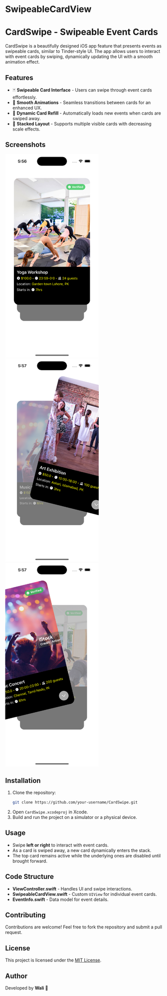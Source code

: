 # SwipeableCardView

# CardSwipe - Swipeable Event Cards

CardSwipe is a beautifully designed iOS app feature that presents events as swipeable cards, similar to Tinder-style UI. The app allows users to interact with event cards by swiping, dynamically updating the UI with a smooth animation effect.

## Features
- 🃏 **Swipeable Card Interface** - Users can swipe through event cards effortlessly.
- 🎨 **Smooth Animations** - Seamless transitions between cards for an enhanced UX.
- 🔄 **Dynamic Card Refill** - Automatically loads new events when cards are swiped away.
- 📏 **Stacked Layout** - Supports multiple visible cards with decreasing scale effects.

## Screenshots

<img src="CardSwipe_img1.png" width="300"> <img src="CardSwipe_img2.png" width="300"> <img src="CardSwipe_img3.png" width="300">

## Installation
1. Clone the repository:
   ```bash
   git clone https://github.com/your-username/CardSwipe.git
   ```
2. Open `CardSwipe.xcodeproj` in Xcode.
3. Build and run the project on a simulator or a physical device.

## Usage
- Swipe **left or right** to interact with event cards.
- As a card is swiped away, a new card dynamically enters the stack.
- The top card remains active while the underlying ones are disabled until brought forward.

## Code Structure
- **ViewController.swift** - Handles UI and swipe interactions.
- **SwipeableCardView.swift** - Custom `UIView` for individual event cards.
- **EventInfo.swift** - Data model for event details.

## Contributing
Contributions are welcome! Feel free to fork the repository and submit a pull request.

## License
This project is licensed under the [MIT License](LICENSE).

## Author
Developed by **Wali** 🚀


